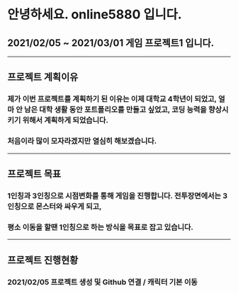 # 안녕하세요. online5880 입니다.
## 2021/02/05 ~ 2021/03/01 게임 프로젝트1 입니다.
-----

## 프로젝트 계획이유
### 제가 이번 프로젝트를 계획하기 된 이유는 이제 대학교 4학년이 되었고, 얼마 안 남은 대학 생활 동안 포트폴리오를 만들고 싶었고, 코딩 능력을 향상시키기 위해서 계획하게 되었습니다.
### 처음이라 많이 모자라겠지만 열심히 해보겠습니다.
-----
## 프로젝트 목표
### 1인칭과 3인칭으로 시점변화를 통해 게임을 진행합니다. 전투장면에서는 3인칭으로 몬스터와 싸우게 되고, 
### 평소 이동을 할땐 1인칭으로 하는 방식을 목표로 잡고 있습니다.
-----
## 프로젝트 진행현황
### 2021/02/05 프로젝트 생성 및 Github 연결 / 캐릭터 기본 이동
  
 
